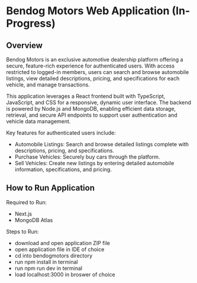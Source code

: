 # Bendog Motors Web Application (In-Progress)

## Overview
Bendog Motors is an exclusive automotive dealership platform offering a secure, feature-rich experience for authenticated users. With access restricted to logged-in members, users can search and browse automobile listings, view detailed descriptions, pricing, and specifications for each vehicle, and manage transactions.

This application leverages a React frontend built with TypeScript, JavaScript, and CSS for a responsive, dynamic user interface. The backend is powered by Node.js and MongoDB, enabling efficient data storage, retrieval, and secure API endpoints to support user authentication and vehicle data management.

Key features for authenticated users include:
- Automobile Listings: Search and browse detailed listings complete with descriptions, pricing, and specifications.
- Purchase Vehicles: Securely buy cars through the platform.
- Sell Vehicles: Create new listings by entering detailed automobile information, specifications, and pricing.

## How to Run Application
Required to Run: 
- Next.js
- MongoDB Atlas

Steps to Run:
- download and open application ZIP file
- open application file in IDE of choice
- cd into bendogmotors directory
- run npm install in terminal
- run npm run dev in terminal
- load localhost:3000 in broswer of choice
  
